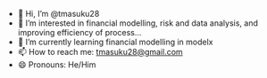 - 👋 Hi, I’m @tmasuku28
- 👀 I’m interested in financial modelling, risk and data analysis, and improving efficiency of process...
- 🌱 I’m currently learning financial modelling in modelx 
- 📫 How to reach me: tmasuku28@gmail.com
- 😄 Pronouns: He/Him


<!---
tmasuku28/tmasuku28 is a ✨ special ✨ repository because its `README.md` (this file) appears on your GitHub profile.
You can click the Preview link to take a look at your changes.
--->
